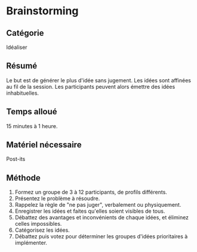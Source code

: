Brainstorming
===

Catégorie
---
Idéaliser

Résumé
---
Le but est de générer le plus d'idée sans jugement. Les idées sont affinées au fil de la session. Les participants peuvent alors émettre des idées inhabituelles.

Temps alloué
---
15 minutes à 1 heure.

Matériel nécessaire
---
Post-its

Méthode
---
1. Formez un groupe de 3 à 12 participants, de profils différents.
2. Présentez le problème à résoudre.
3. Rappelez la règle de "ne pas juger", verbalement ou physiquement.
4. Enregistrer les idées et faites qu'elles soient visibles de tous.
5. Débattez des avantages et inconvénients de chaque idées, et éliminez celles impossibles.
6. Catégorisez les idées.
7. Débattez puis votez pour déterminer les groupes d'idées prioritaires à implémenter.